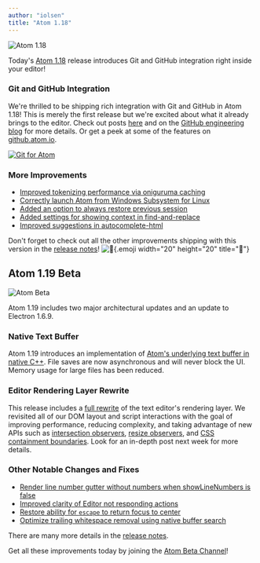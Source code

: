 ```yaml
---
author: "iolsen"
title: "Atom 1.18"
---
```


![Atom 1.18](/assets/images/blog.atom.io/img/posts/release-1-18.png)

Today's [Atom 1.18](/) release introduces Git and GitHub integration right inside your editor!

<!--more-->

### Git and GitHub Integration

We're thrilled to be shipping rich integration with Git and GitHub in Atom 1.18! This is merely the first release but we're excited about what it already brings to the editor. Check out posts [here](/blog/2017/05/16/git-and-github-integration-comes-to-atom) and on the [GitHub engineering blog](https://githubengineering.com/integrating-git-in-atom/) for more details. Or get a peek at some of the features on [github.atom.io](https://github.atom.io/).

[![Git for Atom](/assets/images/blog.atom.io/img/posts/github-package-git.png)](/assets/images/blog.atom.io/img/posts/github-package-git.png)

### More Improvements

- [Improved tokenizing performance via oniguruma caching](https://github.com/atom/first-mate/issues/93)
- [Correctly launch Atom from Windows Subsystem for Linux](https://github.com/atom/atom/pull/14287)
- [Added an option to always restore previous session](https://github.com/atom/atom/pull/13947)
- [Added settings for showing context in find-and-replace](https://github.com/atom/find-and-replace/pull/847)
- [Improved suggestions in autocomplete-html](https://github.com/atom/autocomplete-html/pulls?utf8=%E2%9C%93&q=is%3Apr%20is%3Aclosed%20author%3A50wliu%20updated%3A%3C2017-05-04)

Don't forget to check out all the other improvements shipping with this version in the [release notes](https://github.com/atom/atom/releases/tag/v1.18.0)! ![:memo:](https://github.githubassets.com/images/icons/emoji/unicode/1f4dd.png){.emoji width="20" height="20" title=":memo:"}

## Atom 1.19 Beta

![Atom Beta](/assets/images/blog.atom.io/img/release-beta.png)

Atom 1.19 includes two major architectural updates and an update to Electron 1.6.9.

### Native Text Buffer

Atom 1.19 introduces an implementation of [Atom's underlying text buffer in native C++](https://github.com/atom/superstring). File saves are now asynchronous and will never block the UI. Memory usage for large files has been reduced.

### Editor Rendering Layer Rewrite

This release includes a [full rewrite](https://github.com/atom/atom/pull/13880) of the text editor's rendering layer. We revisited all of our DOM layout and script interactions with the goal of improving performance, reducing complexity, and taking advantage of new APIs such as [intersection observers](https://developers.google.com/web/updates/2016/04/intersectionobserver), [resize observers](https://developers.google.com/web/updates/2016/10/resizeobserver), and [CSS containment boundaries](https://developers.google.com/web/updates/2016/06/css-containment). Look for an in-depth post next week for more details.

### Other Notable Changes and Fixes

- [Render line number gutter without numbers when showLineNumbers is false](https://github.com/atom/atom/pull/14694)
- [Improved clarity of Editor not responding actions](https://github.com/atom/atom/pull/14753)
- [Restore ability for `escape` to return focus to center](https://github.com/atom/tree-view/pull/1127)
- [Optimize trailing whitespace removal using native buffer search](https://github.com/atom/whitespace/pull/157)

There are many more details in the [release notes](https://github.com/atom/atom/releases/tag/v1.19.0-beta0).

Get all these improvements today by joining the [Atom Beta Channel](/beta)!
